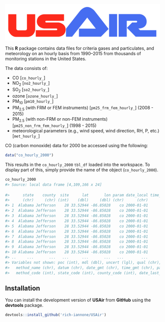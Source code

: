 <img src="inst/img/USAir.png">

This **R** package contains data files for criteria gases and particulates, and meteorology on an hourly basis from 1990–2015 from thousands of monitoring stations in the United States.

The data consists of:
- CO [`co_hourly_`]
- NO<sub>2</sub> [`no2_hourly_`]
- SO<sub>2</sub> [`so2_hourly_`]
- ozone [`ozone_hourly_`]
- PM<sub>10</sub> [`pm10_hourly_`]
- PM<sub>2.5</sub> (with FRM or FEM instruments) [`pm25_frm_fem_hourly_`] (2008 - 2015)
- PM<sub>2.5</sub> (with non-FRM or non-FEM instruments) [`pm25_non_frm_fem_hourly_`] (1998 - 2015)
- meteorological parameters (e.g., wind speed, wind direction, RH, P, etc.) [`met_hourly_`]

CO (carbon monoxide) data for 2000 be accessed using the following:

```r
data("co_hourly_2000")
```

This results in the `co_hourly_2000` `tbl_df` loaded into the workspace. To display part of this, simply provide the name of the object (`co_hourly_2000`).

```r
co_hourly_2000
#> Source: local data frame [4,109,166 x 24]

#>      state    county  site      lat       lon param date_local time_local value unit_meas
#>      (chr)     (chr) (int)    (dbl)     (dbl) (chr)      (chr)      (chr) (dbl)     (chr)
#> 1  Alabama Jefferson    28 33.52944 -86.85028    co 2000-01-01      00:00   1.0       ppm
#> 2  Alabama Jefferson    28 33.52944 -86.85028    co 2000-01-01      01:00   1.1       ppm
#> 3  Alabama Jefferson    28 33.52944 -86.85028    co 2000-01-01      02:00   1.1       ppm
#> 4  Alabama Jefferson    28 33.52944 -86.85028    co 2000-01-01      03:00   1.4       ppm
#> 5  Alabama Jefferson    28 33.52944 -86.85028    co 2000-01-01      04:00   1.4       ppm
#> 6  Alabama Jefferson    28 33.52944 -86.85028    co 2000-01-01      05:00   0.7       ppm
#> 7  Alabama Jefferson    28 33.52944 -86.85028    co 2000-01-01      06:00   1.0       ppm
#> 8  Alabama Jefferson    28 33.52944 -86.85028    co 2000-01-01      07:00   1.1       ppm
#> 9  Alabama Jefferson    28 33.52944 -86.85028    co 2000-01-01      08:00   1.0       ppm
#> 10 Alabama Jefferson    28 33.52944 -86.85028    co 2000-01-01      09:00   1.0       ppm
#> ..     ...       ...   ...      ...       ...   ...        ...        ...   ...       ...
#> Variables not shown: poc (int), mdl (dbl), uncert (lgl), qual (chr), method_type (chr),
#>   method_name (chr), datum (chr), date_gmt (chr), time_gmt (chr), param_code (int),
#>   method_code (int), state_code (int), county_code (int), date_last_chg (chr)
```

## Installation

You can install the development version of **USAir** from **GitHub** using the **devtools** package.

```r
devtools::install_github('rich-iannone/USAir')
```
